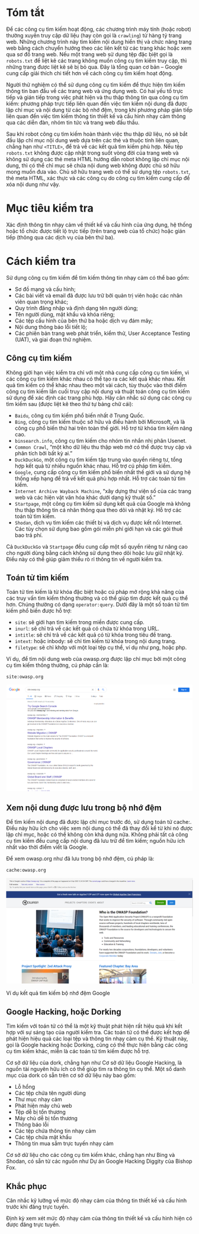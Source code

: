 # Tóm tắt  

Để các công cụ tìm kiếm hoạt động, các chương trình máy tính (hoặc robot) thường xuyên truy cập dữ liệu (hay còn gọi là ```crawling```) từ hàng tỷ trang web. Những chương trình này tìm kiếm nội dung hiển thị và chức năng trang web bằng cách chuyển hướng theo các liên kết từ các trang khác hoặc xem qua sơ đồ trang web. Nếu một trang web sử dụng tệp đặc biệt gọi là `robots.txt` để liệt kê các trang không muốn công cụ tìm kiếm truy cập, thì những trang được liệt kê sẽ bị bỏ qua. Đây là tổng quan cơ bản – Google cung cấp giải thích chi tiết hơn về cách công cụ tìm kiếm hoạt động.

Người thử nghiệm có thể sử dụng công cụ tìm kiếm để thực hiện tìm kiếm thông tin ban đầu về các trang web và ứng dụng web. Có hai yếu tố trực tiếp và gián tiếp trong việc phát hiện và thu thập thông tin qua công cụ tìm kiếm: phương pháp trực tiếp liên quan đến việc tìm kiếm nội dung đã được lập chỉ mục và nội dung từ các bộ nhớ đệm, trong khi phương pháp gián tiếp liên quan đến việc tìm kiếm thông tin thiết kế và cấu hình nhạy cảm thông qua các diễn đàn, nhóm tin tức và trang web đấu thầu.

Sau khi robot công cụ tìm kiếm hoàn thành việc thu thập dữ liệu, nó sẽ bắt đầu lập chỉ mục nội dung web dựa trên các thẻ và thuộc tính liên quan, chẳng hạn như ```<TITLE>```, để trả về các kết quả tìm kiếm phù hợp. Nếu tệp `robots.txt` không được cập nhật trong suốt vòng đời của trang web và không sử dụng các thẻ meta HTML hướng dẫn robot không lập chỉ mục nội dung, thì có thể chỉ mục sẽ chứa nội dung web không được chủ sở hữu mong muốn đưa vào. Chủ sở hữu trang web có thể sử dụng tệp `robots.txt`, thẻ meta HTML, xác thực và các công cụ do công cụ tìm kiếm cung cấp để xóa nội dung như vậy.

# Mục tiêu kiểm tra  

Xác định thông tin nhạy cảm về thiết kế và cấu hình của ứng dụng, hệ thống hoặc tổ chức được tiết lộ trực tiếp (trên trang web của tổ chức) hoặc gián tiếp (thông qua các dịch vụ của bên thứ ba).

# Cách kiểm tra  

Sử dụng công cụ tìm kiếm để tìm kiếm thông tin nhạy cảm có thể bao gồm:

- Sơ đồ mạng và cấu hình;
- Các bài viết và email đã được lưu trữ bởi quản trị viên hoặc các nhân viên quan trọng khác;
- Quy trình đăng nhập và định dạng tên người dùng;
- Tên người dùng, mật khẩu và khóa riêng;
- Các tệp cấu hình của bên thứ ba hoặc dịch vụ đám mây;
- Nội dung thông báo lỗi tiết lộ;
- Các phiên bản trang web phát triển, kiểm thử, User Acceptance Testing (UAT), và giai đoạn thử nghiệm.

## Công cụ tìm kiếm  

Không giới hạn việc kiểm tra chỉ với một nhà cung cấp công cụ tìm kiếm, vì các công cụ tìm kiếm khác nhau có thể tạo ra các kết quả khác nhau. Kết quả tìm kiếm có thể khác nhau theo một vài cách, tùy thuộc vào thời điểm công cụ tìm kiếm lần cuối truy cập nội dung và thuật toán công cụ tìm kiếm sử dụng để xác định các trang phù hợp. Hãy cân nhắc sử dụng các công cụ tìm kiếm sau (được liệt kê theo thứ tự bảng chữ cái):

- `Baidu`, công cụ tìm kiếm phổ biến nhất ở Trung Quốc.
- `Bing`, công cụ tìm kiếm thuộc sở hữu và điều hành bởi Microsoft, và là công cụ phổ biến thứ hai trên toàn thế giới. Hỗ trợ từ khóa tìm kiếm nâng cao.
- `binsearch.info`, công cụ tìm kiếm cho nhóm tin nhắn nhị phân Usenet.
- `Common Crawl`, “một kho dữ liệu thu thập web mở có thể được truy cập và phân tích bởi bất kỳ ai.”
- `DuckDuckGo`, một công cụ tìm kiếm tập trung vào quyền riêng tư, tổng hợp kết quả từ nhiều nguồn khác nhau. Hỗ trợ cú pháp tìm kiếm.
- `Google`, cung cấp công cụ tìm kiếm phổ biến nhất thế giới và sử dụng hệ thống xếp hạng để trả về kết quả phù hợp nhất. Hỗ trợ các toán tử tìm kiếm.
- `Internet Archive Wayback Machine`, “xây dựng thư viện số của các trang web và các hiện vật văn hóa khác dưới dạng kỹ thuật số.”
- `Startpage`, một công cụ tìm kiếm sử dụng kết quả của Google mà không thu thập thông tin cá nhân thông qua theo dõi và nhật ký. Hỗ trợ các toán tử tìm kiếm.
- `Shodan`, dịch vụ tìm kiếm các thiết bị và dịch vụ được kết nối Internet. Các tùy chọn sử dụng bao gồm gói miễn phí giới hạn và các gói thuê bao trả phí.

Cả `DuckDuckGo` và `Startpage` đều cung cấp một số quyền riêng tư nâng cao cho người dùng bằng cách không sử dụng theo dõi hoặc lưu giữ nhật ký. Điều này có thể giúp giảm thiểu rò rỉ thông tin về người kiểm tra.

## Toán tử tìm kiếm  

Toán tử tìm kiếm là từ khóa đặc biệt hoặc cú pháp mở rộng khả năng của các truy vấn tìm kiếm thông thường và có thể giúp tìm được kết quả cụ thể hơn. Chúng thường có dạng `operator:query`. Dưới đây là một số toán tử tìm kiếm phổ biến được hỗ trợ:

- `site`: sẽ giới hạn tìm kiếm trong miền được cung cấp.
- `inurl`: sẽ chỉ trả về các kết quả có chứa từ khóa trong URL.
- `intitle`: sẽ chỉ trả về các kết quả có từ khóa trong tiêu đề trang.
- `intext`: hoặc inbody: sẽ chỉ tìm kiếm từ khóa trong nội dung trang.
- `filetype`: sẽ chỉ khớp với một loại tệp cụ thể, ví dụ như png, hoặc php.

Ví dụ, để tìm nội dung web của owasp.org được lập chỉ mục bởi một công cụ tìm kiếm thông thường, cú pháp cần là:
```
site:owasp.org
```
![alt text](images/1.png)

## Xem nội dung được lưu trong bộ nhớ đệm  

Để tìm kiếm nội dung đã được lập chỉ mục trước đó, sử dụng toán tử cache:. Điều này hữu ích cho việc xem nội dung có thể đã thay đổi kể từ khi nó được lập chỉ mục, hoặc có thể không còn khả dụng nữa. Không phải tất cả công cụ tìm kiếm đều cung cấp nội dung đã lưu trữ để tìm kiếm; nguồn hữu ích nhất vào thời điểm viết là Google.

Để xem owasp.org như đã lưu trong bộ nhớ đệm, cú pháp là:
```
cache:owasp.org
```
![alt text](images/2.png)

Ví dụ kết quả tìm kiếm bộ nhớ đệm Google  


## Google Hacking, hoặc Dorking  

Tìm kiếm với toán tử có thể là một kỹ thuật phát hiện rất hiệu quả khi kết hợp với sự sáng tạo của người kiểm tra. Các toán tử có thể được kết hợp để phát hiện hiệu quả các loại tệp và thông tin nhạy cảm cụ thể. Kỹ thuật này, gọi là Google hacking hoặc Dorking, cũng có thể thực hiện bằng các công cụ tìm kiếm khác, miễn là các toán tử tìm kiếm được hỗ trợ.

Cơ sở dữ liệu của dork, chẳng hạn như Cơ sở dữ liệu Google Hacking, là nguồn tài nguyên hữu ích có thể giúp tìm ra thông tin cụ thể. Một số danh mục của dork có sẵn trên cơ sở dữ liệu này bao gồm:

- Lỗ hổng
- Các tệp chứa tên người dùng
- Thư mục nhạy cảm
- Phát hiện máy chủ web
- Tệp dễ bị tổn thương
- Máy chủ dễ bị tổn thương
- Thông báo lỗi
- Các tệp chứa thông tin nhạy cảm
- Các tệp chứa mật khẩu
- Thông tin mua sắm trực tuyến nhạy cảm

Cơ sở dữ liệu cho các công cụ tìm kiếm khác, chẳng hạn như Bing và Shodan, có sẵn từ các nguồn như Dự án Google Hacking Diggity của Bishop Fox.

## Khắc phục  

Cân nhắc kỹ lưỡng về mức độ nhạy cảm của thông tin thiết kế và cấu hình trước khi đăng trực tuyến.

Định kỳ xem xét mức độ nhạy cảm của thông tin thiết kế và cấu hình hiện có được đăng trực tuyến.